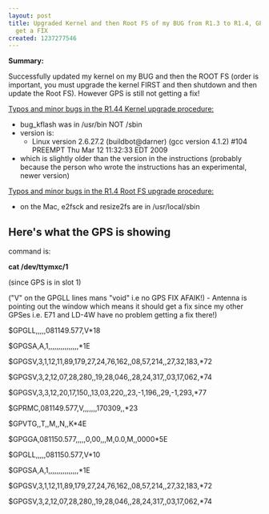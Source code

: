 ```yaml
---
layout: post
title: Upgraded Kernel and then Root FS of my BUG from R1.3 to R1.4, GPS still doesn't
  get a FIX
created: 1237277546
---
```

<p><strong>Summary:</strong></p><p>Successfully updated my kernel on my BUG and then the ROOT FS (order is important, you must upgrade the kernel FIRST and then shutdown and then update the Root FS). However GPS is still not getting a fix!</p><p><a href="http://bugcommunity.com/wiki/index.php/Upgrading_BUG_Kernel">Typos and minor bugs in the R1.44 Kernel upgrade procedure:</a></p><ul><li>bug_kflash was in /usr/bin NOT /sbin</li><li>version is:&nbsp;<ul><li>Linux version 2.6.27.2 (buildbot@darner) (gcc version 4.1.2) #104 PREEMPT Thu Mar 12 11:32:33 EDT 2009</li></ul></li><li>which is slightly older than the version in the instructions (probably because the person who wrote the instructions has an experimental, newer version)</li></ul><p><a href="http://bugcommunity.com/wiki/index.php/Upgrade_your_BUG_memory_card">Typos and minor bugs in the R1.4 Root FS upgrade procedure:</a></p><ul><li>on the Mac, e2fsck and resize2fs are in /usr/local/sbin</li></ul><h2>Here's what the GPS is showing</h2><p>command is:</p><p><strong>cat /dev/ttymxc/1</strong></p><div>(since GPS is in slot 1)</div><p>("V" on the GPGLL lines mans "void" i.e no GPS FIX AFAIK!) - Antenna is pointing out the window which means it should get a fix since my other GPSes i.e. E71 and LD-4W have no problem getting a fix there!)</p><p>$GPGLL,,,,,081149.577,V*18</p><p>$GPGSA,A,1,,,,,,,,,,,,,,,*1E</p><p>$GPGSV,3,1,12,11,89,179,27,24,76,162,,08,57,214,,27,32,183,*72</p><p>$GPGSV,3,2,12,07,28,280,,19,28,046,,28,24,317,,03,17,062,*74</p><p>$GPGSV,3,3,12,20,17,150,,13,03,220,,23,-1,196,,29,-1,293,*77</p><p>$GPRMC,081149.577,V,,,,,,,170309,,*23</p><p>$GPVTG,,T,,M,,N,,K*4E</p><p>$GPGGA,081150.577,,,,,0,00,,,M,0.0,M,,0000*5E</p><p>$GPGLL,,,,,081150.577,V*10</p><p>$GPGSA,A,1,,,,,,,,,,,,,,,*1E</p><p>$GPGSV,3,1,12,11,89,179,27,24,76,162,,08,57,214,,27,32,183,*72</p><p>$GPGSV,3,2,12,07,28,280,,19,28,046,,28,24,317,,03,17,062,*74</p><p>&nbsp;</p><p>&nbsp;</p>
